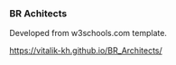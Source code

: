 <h3>BR Achitects</h3>
<p>Developed from w3schools.com template.</p>
<a href='https://vitalik-kh.github.io/BR_Architects/'>
    https://vitalik-kh.github.io/BR_Architects/
</a>
